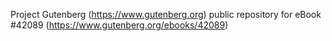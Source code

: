 Project Gutenberg (https://www.gutenberg.org) public repository for eBook #42089 (https://www.gutenberg.org/ebooks/42089)
